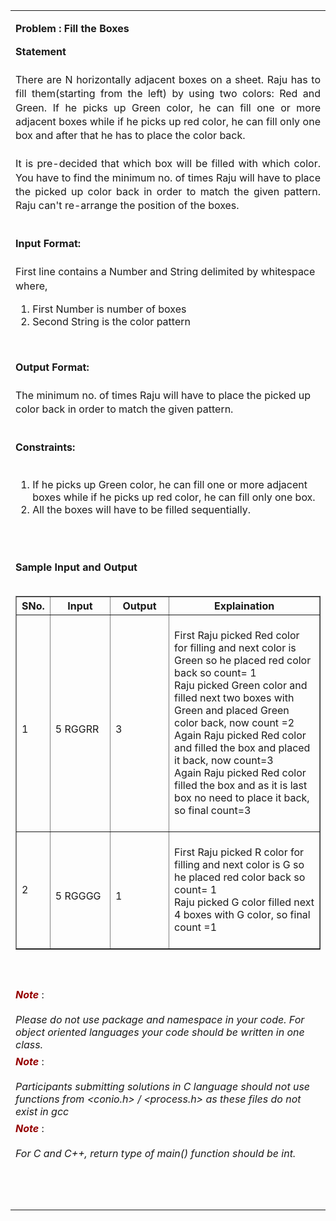 <html>
  <body>
    <table>
      <tbody>
        <tr>
          <td width="auto" valign="top">
            <div class="border">
              <div class="Section1">
                <p class="MsoNormal" align="center" style="text-align: left">
                  <b style="mso-bidi-font-weight: normal">
                    <span class="problem">Problem : Fill the Boxes
                    </span>
                  </b>
                </p>
                <p class="western" align="JUSTIFY" style="line-height: 140%; margin-bottom: 0in;">
                  <b>Statement
                  </b>
                  <br>
                  <br>
                  There are N horizontally adjacent boxes on a sheet. Raju has to fill them(starting from the left) by using two colors: Red and Green. If he picks up Green color, he can fill one or more adjacent boxes while if he picks up red color, he can fill only one box and after that he has to place the color back.
                  <br>
                  <br>
                  It is pre-decided that which box will be filled with which color. You have to find the minimum no. of times Raju will have to place the picked up color back in order to match the given pattern. Raju can't re-arrange the position of the boxes.							
                  <br>
                  <br>
                </p>
                <p style="line-height: 140%;">
                  <b>Input Format:
                  </b>
                  <br>
                  <br>First line contains a Number and String delimited by whitespace where,
                </p>
                <ol>
                  <li>First Number is number of boxes
                  </li>
                  <li>Second String is the color pattern
                  </li>
                </ol>
                <br>
                <p>
                </p>
                <p style="line-height: 140%;">
                  <b>Output Format:
                  </b>
                  <br>
                  <br>
                  The minimum no. of times Raju will have to place the picked up color back in order to match the given pattern.
                  <br>
                  <br>
                </p>
                <p style="line-height: 140%;">
                  <b>Constraints:
                  </b>
                  <br>
                  <br>
                </p>
                <ol>
                  <li>If he picks up Green color, he can fill one or more adjacent boxes while if he picks up red color, he can fill only one box. 
                  </li>
                  <li>All the boxes will have to be filled sequentially.
                  </li>
                </ol>
                <br>
                <p>
                </p>
                <br> 
                <a>
                  <b>Sample Input and Output
                  </b>
                </a>
                <a>
                  <br>
                  <br>
                  <table width="650px" border="1" cellspacing="0" cellpadding="2">
                    <tbody>
                      <tr>
                        <th style="height: 20px">SNo.
                        </th>
                        <th style="height: 20px">Input
                        </th>
                        <th style="height: 20px">Output
                        </th>
                        <th style="height: 20px">Explaination
                        </th>
                      </tr>
                      <tr>
                        <td style="width: 10px;">
                          <br>1
                          <br>
                        </td>
                        <td style="width: 100px;">
                          <br>5 RGGRR
                          <br>
                        </td>
                        <td style="width: 100px">
                          <br>3
                          <br>
                        </td>
                        <td style="width: 350px">
                          <br>First Raju picked Red color for filling and next color is Green so he placed red color back so count= 1
                          <br>
                          Raju picked Green color and filled next two boxes with Green and placed Green color back, now count =2
                          <br>
                          Again Raju picked Red color and filled the box and placed it back, now count=3
                          <br>
                          Again Raju picked Red color filled the box and as it is last box no need to place it back, so final count=3
                          <br>
                          <br>
                        </td>
                      </tr>
                      <tr>
                        <td style="width: 10px;">2
                        </td>
                        <td style="width: 100px;">
                          <br>5 RGGGG
                          <br>
                        </td>
                        <td style="width: 100px;">
                          <br>1
                          <br>
                        </td>
                        <td style="width: 350px">
                          <br>First Raju picked R color for filling and next color is G so he placed red color back so count= 1
                          <br>
                          Raju picked G color filled next 4 boxes with G color, so final count =1
                          <br>
                          <br>
                        </td>
                      </tr>
                    </tbody>
                  </table> 
                  <br> 
                  <br>
                </a>
              </div>
              <a>
                <div class="note">
                  <p class="western" style="margin-top: 0.07in; margin-bottom: 0in; widows: 2; orphans: 2">
                    <font color="#950000">
                      <i>
                        <b>Note
                        </b>
                      </i>
                    </font>:
                    <br> 
                    <br>
                    <i> Please do not use package and namespace in your code.
                      For object oriented languages your code should be written in
                      one class.
                    </i>
                  </p>
                  <p class="western" style="margin-top: 0.07in; margin-bottom: 0in; widows: 2; orphans: 2">
                    <font color="#950000">
                      <i>
                        <b>Note
                        </b>
                      </i>
                    </font>:
                    <br> 
                    <br>
                    <i>Participants submitting solutions in C language should
                      not use functions from &lt;conio.h&gt; / &lt;process.h&gt; as
                      these files do not exist in gcc
                    </i>
                  </p>
                  <p class="western" style="margin-top: 0.07in; margin-bottom: 0in; widows: 2; orphans: 2">
                    <font color="#950000">
                      <i>
                        <b>Note
                        </b>
                      </i>
                    </font>:
                    <br> 
                    <br>
                    <i>For C and C++, return type of main() function should be
                      int.
                    </i>
                  </p>
                  <br> 
                  <br> 
                  <p class="western" align="JUSTIFY" style="margin-bottom: 0in">
                    <br>
                  </p>
                </div>
              </a>
            </div></td>
        </tr>
      </tbody>
    </table>
  </body>
</html>
